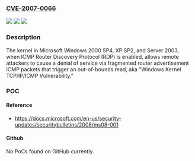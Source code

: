 ### [CVE-2007-0066](https://cve.mitre.org/cgi-bin/cvename.cgi?name=CVE-2007-0066)
![](https://img.shields.io/static/v1?label=Product&message=n%2Fa&color=blue)
![](https://img.shields.io/static/v1?label=Version&message=n%2Fa&color=blue)
![](https://img.shields.io/static/v1?label=Vulnerability&message=n%2Fa&color=brighgreen)

### Description

The kernel in Microsoft Windows 2000 SP4, XP SP2, and Server 2003, when ICMP Router Discovery Protocol (RDP) is enabled, allows remote attackers to cause a denial of service via fragmented router advertisement ICMP packets that trigger an out-of-bounds read, aka "Windows Kernel TCP/IP/ICMP Vulnerability."

### POC

#### Reference
- https://docs.microsoft.com/en-us/security-updates/securitybulletins/2008/ms08-001

#### Github
No PoCs found on GitHub currently.

